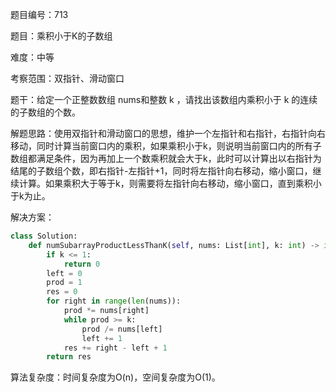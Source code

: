 题目编号：713

题目：乘积小于K的子数组

难度：中等

考察范围：双指针、滑动窗口

题干：给定一个正整数数组 nums和整数 k ，请找出该数组内乘积小于 k 的连续的子数组的个数。

解题思路：使用双指针和滑动窗口的思想，维护一个左指针和右指针，右指针向右移动，同时计算当前窗口内的乘积，如果乘积小于k，则说明当前窗口内的所有子数组都满足条件，因为再加上一个数乘积就会大于k，此时可以计算出以右指针为结尾的子数组个数，即右指针-左指针+1，同时将左指针向右移动，缩小窗口，继续计算。如果乘积大于等于k，则需要将左指针向右移动，缩小窗口，直到乘积小于k为止。

解决方案：

```python
class Solution:
    def numSubarrayProductLessThanK(self, nums: List[int], k: int) -> int:
        if k <= 1:
            return 0
        left = 0
        prod = 1
        res = 0
        for right in range(len(nums)):
            prod *= nums[right]
            while prod >= k:
                prod /= nums[left]
                left += 1
            res += right - left + 1
        return res
```

算法复杂度：时间复杂度为O(n)，空间复杂度为O(1)。